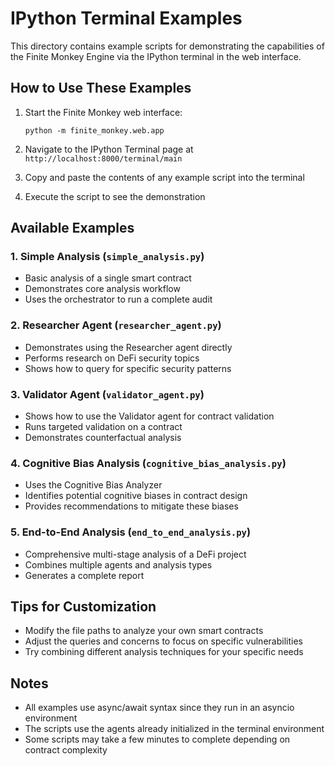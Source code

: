 # IPython Terminal Examples

This directory contains example scripts for demonstrating the capabilities of the Finite Monkey Engine via the IPython terminal in the web interface.

## How to Use These Examples

1. Start the Finite Monkey web interface:
   ```
   python -m finite_monkey.web.app
   ```

2. Navigate to the IPython Terminal page at `http://localhost:8000/terminal/main`

3. Copy and paste the contents of any example script into the terminal

4. Execute the script to see the demonstration

## Available Examples

### 1. Simple Analysis (`simple_analysis.py`)
- Basic analysis of a single smart contract
- Demonstrates core analysis workflow
- Uses the orchestrator to run a complete audit

### 2. Researcher Agent (`researcher_agent.py`)
- Demonstrates using the Researcher agent directly
- Performs research on DeFi security topics
- Shows how to query for specific security patterns

### 3. Validator Agent (`validator_agent.py`)
- Shows how to use the Validator agent for contract validation
- Runs targeted validation on a contract
- Demonstrates counterfactual analysis

### 4. Cognitive Bias Analysis (`cognitive_bias_analysis.py`)
- Uses the Cognitive Bias Analyzer 
- Identifies potential cognitive biases in contract design
- Provides recommendations to mitigate these biases

### 5. End-to-End Analysis (`end_to_end_analysis.py`)
- Comprehensive multi-stage analysis of a DeFi project
- Combines multiple agents and analysis types
- Generates a complete report

## Tips for Customization

- Modify the file paths to analyze your own smart contracts
- Adjust the queries and concerns to focus on specific vulnerabilities
- Try combining different analysis techniques for your specific needs

## Notes

- All examples use async/await syntax since they run in an asyncio environment
- The scripts use the agents already initialized in the terminal environment
- Some scripts may take a few minutes to complete depending on contract complexity